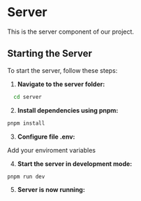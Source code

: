 # Server

This is the server component of our project.

## Starting the Server

To start the server, follow these steps:

1. **Navigate to the server folder:**

```sh
  cd server
```

2. **Install dependencies using pnpm:**

  ```sh
  pnpm install
```
  
3. **Configure file .env:**
  
  Add your enviroment variables
  
4. **Start the server in development mode:**

  ```sh
  pnpm run dev
```
 
5. **Server is now running:**


